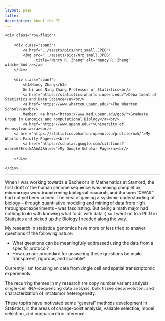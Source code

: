 ```yaml
---
layout: page
title: 
description: About the PI
---
```



<div class="container">

    <div class="row-fluid">
        
        <div class="span3">
            <a href="../assets/pics/nrz_small.JPEG">
            <img src="../assets/pics/nrz_small.JPEG"
                  title="Nancy R. Zhang" alt="Nancy R. Zhang"  width="500"/></a>
        </div>

        <div class="span7">
            <h3>Nancy Zhang</h3>
            Ge Li and Ning Zhang Professor of Statistics<br/>
            <a href="https://statistics.wharton.upenn.edu/">Department of Statistics and Data Science</a><br/>
            <a href="https://www.wharton.upenn.edu/">The Wharton School</a><br/>
            Member, <a href="https://www.med.upenn.edu/gcb/">Graduate Group in Genomics and Computational Biology</a><br/>
            <a href="https://www.upenn.edu/">University of Pennsylvania</a><br/>
	    <a href="https://statistics.wharton.upenn.edu/profile/nzh/">My Wharton Faculty Page</a><br/>
            <a href="https://scholar.google.com/citations?user=6EErockAAAAJ&hl=en">My Google Scholar Page</a><br/>

        </div>

    </div>
</div>




<hr />

When I was working towards a Bachelor’s in Mathematics at Stanford, the first draft of the human genome sequence was nearing completion, microarrays were transforming biological research, and the term “GWAS” had not yet been coined.  The idea of gaining a systemic understanding of biology – through quantitative modeling and mining of data from high throughput experiments – was fascinating.  But being a math major had nothing to do with knowing what to do with data :) so I went on to a Ph.D in Statistics and picked up the Biology I needed along the way.  

My research in statistical genomics have more or less tried to answer questions of the following nature:  

- What questions can be meaningfully addressed using the data from a specific protocol?
- How can our procedure for answering these questions be made transparent, rigorous, and scalable?  

Currently I am focusing on data from single cell and spatial transcriptomic experiments. 

The recurring themes in my research are copy number variant analysis, single-cell RNA-sequencing data analysis, bulk tissue deconvolution, and characterization of intratumor heterogeneity.  

These topics have motivated some “general” methods development in Statistics, in the areas of change-point analysis, variable selection, model selection, and nonparametric inference.


